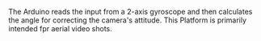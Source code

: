 The Arduino reads the input from a 2-axis gyroscope and then calculates the angle for correcting the camera's attitude. This Platform is primarily intended fpr aerial video shots.